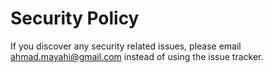 # Security Policy

If you discover any security related issues, please email ahmad.mayahi@gmail.com instead of using the issue tracker.
